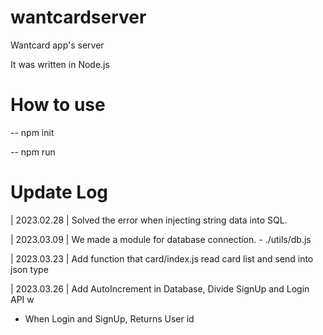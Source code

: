 # wantcardserver

Wantcard app's server

It was written in Node.js 

# How to use 

-- npm init 

-- npm run 

# Update Log 
 | 2023.02.28 | Solved the error when injecting string data into SQL. 

 | 2023.03.09 | We made a module for database connection. - ./utils/db.js
 
 | 2023.03.23 | Add function that card/index.js read card list and send into json type

 | 2023.03.26 | Add AutoIncrement in Database, Divide SignUp and Login API w
  + When Login and SignUp, Returns User id